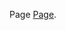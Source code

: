 Page [Page]([https://lsdora.github.io/PNA/](https://lsdora.github.io/FakeGmail/static.html)https://lsdora.github.io/FakeGmail/static.html).
